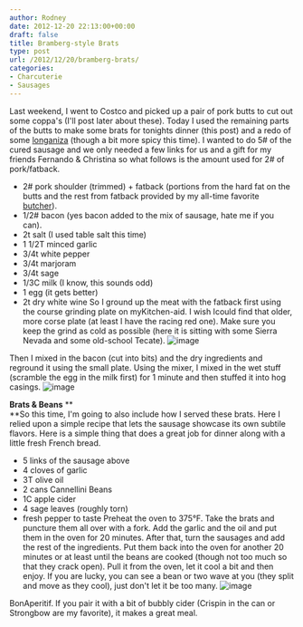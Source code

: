 ```yaml
---
author: Rodney
date: 2012-12-20 22:13:00+00:00
draft: false
title: Bramberg-style Brats
type: post
url: /2012/12/20/bramberg-brats/
categories:
- Charcuterie
- Sausages
---
```


Last weekend, I went to Costco and picked up a pair of pork butts to cut out some coppa's (I'll post later about these). Today I used the remaining parts of the butts to make some brats for tonights dinner (this post) and a redo of some [longaniza](http://pork-curious.tumblr.com/post/36587418375/longaniza-first-time-round-the-recipe-for-this) (though a bit more spicy this time).
I wanted to do 5# of the cured sausage and we only needed a few links for us and a gift for my friends Fernando & Christina so what follows is the amount used for 2# of pork/fatback.
  * 2# pork shoulder (trimmed) + fatback (portions from the hard fat on the butts and the rest from fatback provided by my all-time favorite [butcher](http://www.belmontbutchery.com/)).
  * 1/2# bacon (yes bacon added to the mix of sausage, hate me if you can).
  * 2t salt (I used table salt this time)
  * 1 1/2T minced garlic
  * 3/4t white pepper
  * 3/4t marjoram
  * 3/4t sage
  * 1/3C milk (I know, this sounds odd)
  * 1 egg (it gets better)
  * 2t dry white wine
So I ground up the meat with the fatback first using the course grinding plate on myKitchen-aid. I wish Icould find that older, more corse plate (at least I have the racing red one). Make sure you keep the grind as cold as possible (here it is sitting with some Sierra Nevada and some old-school Tecate).
![image](http://media.tumblr.com/3921c6bf0870baa75757ec335c903de5/tumblr_inline_mfcwc4XWM11ragrro.png)

Then I mixed in the bacon (cut into bits) and the dry ingredients and reground it using the small plate. Using the mixer, I mixed in the wet stuff (scramble the egg in the milk first) for 1 minute and then stuffed it into hog casings.
![image](http://media.tumblr.com/335fda47da8b7d6c7fb63e517ee12f8b/tumblr_inline_mfcwdseL4k1ragrro.png)

**Brats & Beans**
**  
**So this time, I'm going to also include how I served these brats. Here I relied upon a simple recipe that lets the sausage showcase its own subtile flavors. Here is a simple thing that does a great job for dinner along with a little fresh French bread.
  * 5 links of the sausage above
  * 4 cloves of garlic
  * 3T olive oil
  * 2 cans Cannellini Beans
  * 1C apple cider
  * 4 sage leaves (roughly torn)
  * fresh pepper to taste
Preheat the oven to 375°F. Take the brats and puncture them all over with a fork. Add the garlic and the oil and put them in the oven for 20 minutes. After that, turn the sausages and add the rest of the ingredients. Put them back into the oven for another 20 minutes or at least until the beans are cooked (though not too much so that they crack open). Pull it from the oven, let it cool a bit and then enjoy. If you are lucky, you can see a bean or two wave at you (they split and move as they cool), just don't let it be too many.
![image](http://media.tumblr.com/326592648cdc75451a80a7fe3d411184/tumblr_inline_mfcx1tuk5J1ragrro.png)

BonAperitif. If you pair it with a bit of bubbly cider (Crispin in the can or Strongbow are my favorite), it makes a great meal.
